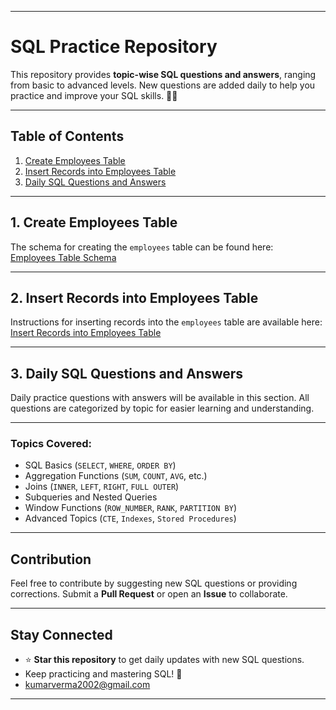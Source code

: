 
---

# SQL Practice Repository  

This repository provides **topic-wise SQL questions and answers**, ranging from basic to advanced levels. New questions are added daily to help you practice and improve your SQL skills. 🧑‍💻  

---

## Table of Contents  
1. [Create Employees Table](#create-employees-table)  
2. [Insert Records into Employees Table](#insert-records-into-employees-table)  
3. [Daily SQL Questions and Answers](#daily-sql-questions-and-answers)  

---

## 1. Create Employees Table  
The schema for creating the `employees` table can be found here:  
[Employees Table Schema](https://docs.google.com/document/d/1mbK5aIyNru0WtG0e1nGPZVEVaC6xWf6-0kzhs4Wr1IQ/edit?usp=sharing)  

---

## 2. Insert Records into Employees Table  
Instructions for inserting records into the `employees` table are available here:  
[Insert Records into Employees Table](https://docs.google.com/document/d/1kIBs9w90Y-r0iU2LqlqsuhN9VAXlGJqpXnbK-NXaLV4/edit?usp=sharing)  

---

## 3. Daily SQL Questions and Answers  
Daily practice questions with answers will be available in this section. All questions are categorized by topic for easier learning and understanding.  


---

### Topics Covered:  
- SQL Basics (`SELECT`, `WHERE`, `ORDER BY`)  
- Aggregation Functions (`SUM`, `COUNT`, `AVG`, etc.)  
- Joins (`INNER`, `LEFT`, `RIGHT`, `FULL OUTER`)  
- Subqueries and Nested Queries  
- Window Functions (`ROW_NUMBER`, `RANK`, `PARTITION BY`)  
- Advanced Topics (`CTE`, `Indexes`, `Stored Procedures`)  

---

## Contribution  
Feel free to contribute by suggesting new SQL questions or providing corrections. Submit a **Pull Request** or open an **Issue** to collaborate.  

---

## Stay Connected  
- ⭐ **Star this repository** to get daily updates with new SQL questions.  
- Keep practicing and mastering SQL! 🚀
- kumarverma2002@gmail.com

--- 
